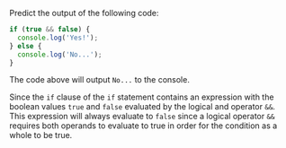Predict the output of the following code:

```js
if (true && false) {
  console.log('Yes!');
} else {
  console.log('No...');
}
```

The code above will output `No...` to the console.  

Since the `if` clause of the `if` statement contains an expression with the boolean values `true` and `false` evaluated by the logical and operator `&&`.  This expression will always evaluate to `false` since a logical operator `&&` requires both operands to evaluate to true in order for the condition as a whole to be true.